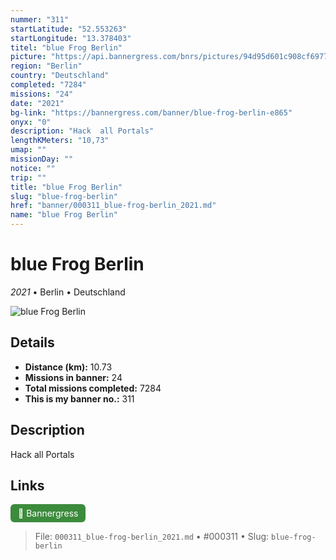 ```yaml
---
nummer: "311"
startLatitude: "52.553263"
startLongitude: "13.378403"
titel: "blue Frog Berlin"
picture: "https://api.bannergress.com/bnrs/pictures/94d95d601c908cf69770975f6b71d193"
region: "Berlin"
country: "Deutschland"
completed: "7284"
missions: "24"
date: "2021"
bg-link: "https://bannergress.com/banner/blue-frog-berlin-e865"
onyx: "0"
description: "Hack  all Portals"
lengthKMeters: "10,73"
umap: ""
missionDay: ""
notice: ""
trip: ""
title: "blue Frog Berlin"
slug: "blue-frog-berlin"
href: "banner/000311_blue-frog-berlin_2021.md"
name: "blue Frog Berlin"
---
```

# blue Frog Berlin

*2021* • Berlin • Deutschland

![blue Frog Berlin](https://api.bannergress.com/bnrs/pictures/94d95d601c908cf69770975f6b71d193)



## Details
- **Distance (km):** 10.73
- **Missions in banner:** 24
- **Total missions completed:** 7284
- **This is my banner no.:** 311



## Description
Hack  all Portals



## Links
<a href="https://bannergress.com/banner/blue-frog-berlin-e865" target="_blank" style="display:inline-block;margin-right:8px;padding:6px 12px;background:#3c8b3c;color:#fff;text-decoration:none;border-radius:6px;">🔗 Bannergress</a>



> File: `000311_blue-frog-berlin_2021.md`
> • #000311
> • Slug: `blue-frog-berlin`
